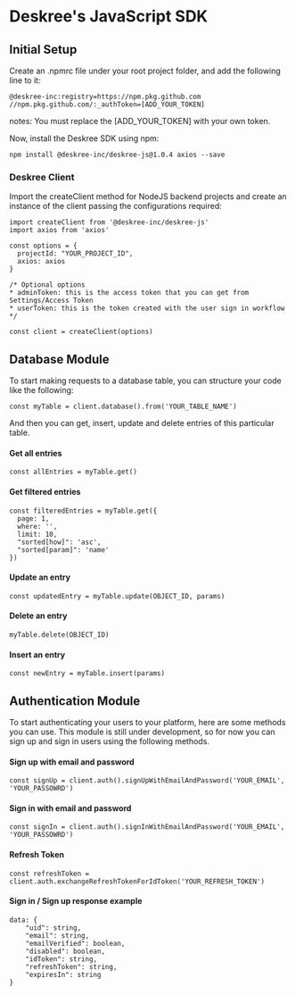 # Deskree's JavaScript SDK

## Initial Setup

Create an .npmrc file under your root project folder, and add the following line to it:

```
@deskree-inc:registry=https://npm.pkg.github.com
//npm.pkg.github.com/:_authToken=[ADD_YOUR_TOKEN]
```
notes: You must replace the [ADD_YOUR_TOKEN] with your own token.

Now, install the Deskree SDK using npm:

```
npm install @deskree-inc/deskree-js@1.0.4 axios --save
```

### Deskree Client
Import the createClient method for NodeJS backend projects and create an instance of the client passing the configurations required:

```
import createClient from '@deskree-inc/deskree-js'
import axios from 'axios'

const options = {
  projectId: "YOUR_PROJECT_ID",
  axios: axios
}

/* Optional options
* adminToken: this is the access token that you can get from Settings/Access Token
* userToken: this is the token created with the user sign in workflow
*/

const client = createClient(options)
```

## Database Module

To start making requests to a database table, you can structure your code like the following: 

```
const myTable = client.database().from('YOUR_TABLE_NAME')
```

And then you can get, insert, update and delete entries of this particular table.

#### Get all entries

```
const allEntries = myTable.get()
```

#### Get filtered entries

```
const filteredEntries = myTable.get({
  page: 1,
  where: '',
  limit: 10,
  "sorted[how]": 'asc',
  "sorted[param]": 'name'
})
```

#### Update an entry

```
const updatedEntry = myTable.update(OBJECT_ID, params)
```

#### Delete an entry

```
myTable.delete(OBJECT_ID)
```

#### Insert an entry

```
const newEntry = myTable.insert(params)
```

## Authentication Module

To start authenticating your users to your platform, here are some methods you can use. This module is still under development, so for now you can sign up and sign in users using the following methods.

#### Sign up with email and password
```
const signUp = client.auth().signUpWithEmailAndPassword('YOUR_EMAIL', 'YOUR_PASSOWRD')
```

#### Sign in with email and password
```
const signIn = client.auth().signInWithEmailAndPassword('YOUR_EMAIL', 'YOUR_PASSOWRD')
```

#### Refresh Token
```
const refreshToken = client.auth.exchangeRefreshTokenForIdToken('YOUR_REFRESH_TOKEN')
```

#### Sign in / Sign up response example

```
data: {
    "uid": string,
    "email": string,
    "emailVerified": boolean,
    "disabled": boolean,
    "idToken": string,
    "refreshToken": string,
    "expiresIn": string
}
```